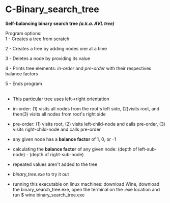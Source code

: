 # C-Binary_search_tree 
 
<strong>Self-balancing binary search tree <em>(a.k.a. AVL tree)</em></strong> <br>
 
Program options:<br>
1 - Creates a tree from scratch <br>

2 - Creates a tree by adding nodes one at a time <br>

3 - Deletes a node by providing its value <br>
 
4 - Prints tree elements: <em>in-order</em> and <em>pre-order</em> with their respectives balance factors
 
5 - Ends program <br><br>

- This particular tree uses left->right orientation

- in-order: (1) visits all nodes from the root's left side, (2)visits root, and then(3) visits all nodes from root's right side <br>

- pre-order: (1) visits root, (2) visits left-child-node and calls pre-order, (3) visits right-child-node and calls pre-order <br>

- any given node has a <strong>balance factor</strong> of 1, 0, or -1

- calculating the <strong>balance factor</strong> of any given node: (depth of left-sub-node) - (depth of right-sub-node)

- repeated values aren't added to the tree

- <em>binary_tree.exe </em> to try it out

- running this executable on linux machines: download Wine, download the binary_search_tree.exe, open the terminal on the .exe location and run $ wine binary_search_tree.exe
